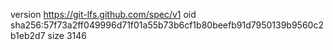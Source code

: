 version https://git-lfs.github.com/spec/v1
oid sha256:57f73a2ff049996d71f01a55b73b6cf1b80beefb91d7950139b9560c2b1eb2d7
size 3146
